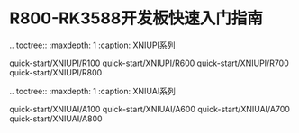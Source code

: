 R800-RK3588开发板快速入门指南
===============

.. toctree::
   :maxdepth: 1
   :caption: XNIUPI系列

   quick-start/XNIUPI/R100
   quick-start/XNIUPI/R600
   quick-start/XNIUPI/R700
   quick-start/XNIUPI/R800

.. toctree::
   :maxdepth: 1
   :caption: XNIUAI系列

   quick-start/XNIUAI/A100
   quick-start/XNIUAI/A600
   quick-start/XNIUAI/A700
   quick-start/XNIUAI/A800